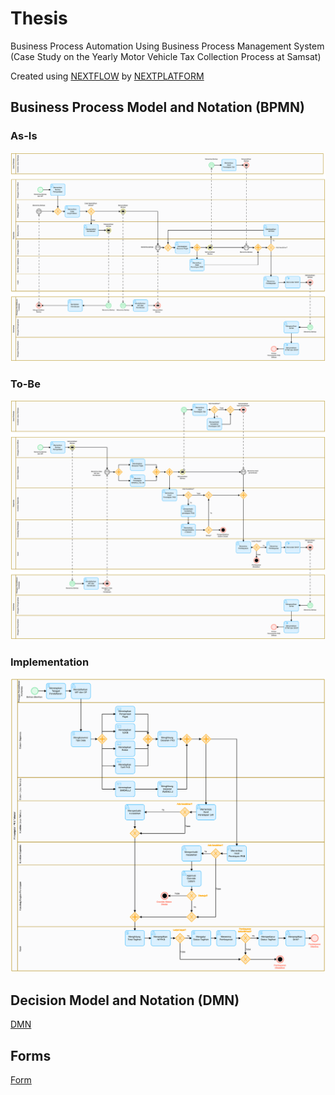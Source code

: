 # Thesis
Business Process Automation Using Business Process Management System (Case Study on the Yearly Motor Vehicle Tax Collection Process at Samsat)

Created using [NEXTFLOW](https://nextplatform.ai/product/nextflow) by [NEXTPLATFORM](https://nextplatform.ai/)

## Business Process Model and Notation (BPMN)
### As-Is
![As-Is](bpmn/01-as-is.svg)

### To-Be
![As-Is](bpmn/02-to-be.svg)

### Implementation
![As-Is](bpmn/03-implementation.svg)

## Decision Model and Notation (DMN)
[DMN](dmn)

## Forms
[Form](form)